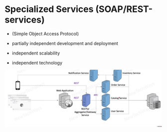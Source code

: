 # Specialized Services (SOAP/REST-services)
- (Simple Object Access Protocol)

- partially independent development and deployment
- independent scalability
- independent technology

![Alt text](image-12.png)

